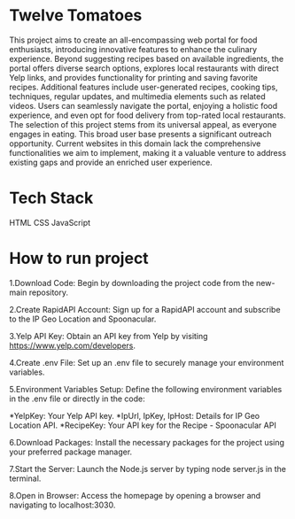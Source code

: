 # Twelve Tomatoes
This project aims to create an all-encompassing web portal for food enthusiasts, introducing innovative features to enhance the culinary experience. Beyond suggesting recipes based on available ingredients, the portal offers diverse search options, explores local restaurants with direct Yelp links, and provides functionality for printing and saving favorite recipes. Additional features include user-generated recipes, cooking tips, techniques, regular updates, and multimedia elements such as related videos. Users can seamlessly navigate the portal, enjoying a holistic food experience, and even opt for food delivery from top-rated local restaurants. The selection of this project stems from its universal appeal, as everyone engages in eating. This broad user base presents a significant outreach opportunity. Current websites in this domain lack the comprehensive functionalities we aim to implement, making it a valuable venture to address existing gaps and provide an enriched user experience. 

# Tech Stack
HTML
CSS
JavaScript

# How to run project
1.Download Code: Begin by downloading the project code from the new-main repository.

2.Create RapidAPI Account: Sign up for a RapidAPI account and subscribe to the IP Geo Location and Spoonacular.

3.Yelp API Key: Obtain an API key from Yelp by visiting https://www.yelp.com/developers.

4.Create .env File: Set up an .env file to securely manage your environment variables.

5.Environment Variables Setup: Define the following environment variables in the .env file or directly in the code:

  *YelpKey: Your Yelp API key.
  *IpUrl, IpKey, IpHost: Details for IP Geo Location API.
  *RecipeKey: Your API key for the Recipe - Spoonacular API
  
6.Download Packages: Install the necessary packages for the project using your preferred package manager.

7.Start the Server: Launch the Node.js server by typing node server.js in the terminal.

8.Open in Browser: Access the homepage by opening a browser and navigating to localhost:3030.

